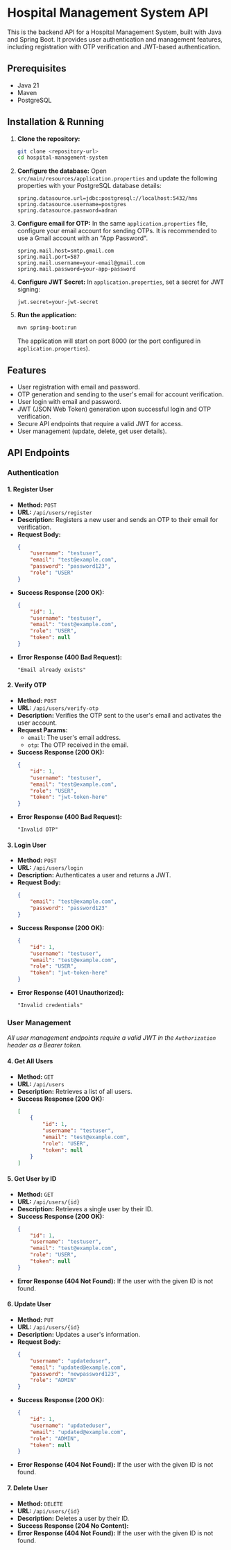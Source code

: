 # Hospital Management System API

This is the backend API for a Hospital Management System, built with Java and Spring Boot. It provides user authentication and management features, including registration with OTP verification and JWT-based authentication.

## Prerequisites

*   Java 21
*   Maven
*   PostgreSQL

## Installation & Running

1.  **Clone the repository:**
    ```bash
    git clone <repository-url>
    cd hospital-management-system
    ```

2.  **Configure the database:**
    Open `src/main/resources/application.properties` and update the following properties with your PostgreSQL database details:
    ```properties
    spring.datasource.url=jdbc:postgresql://localhost:5432/hms
    spring.datasource.username=postgres
    spring.datasource.password=adnan
    ```

3.  **Configure email for OTP:**
    In the same `application.properties` file, configure your email account for sending OTPs. It is recommended to use a Gmail account with an "App Password".
    ```properties
    spring.mail.host=smtp.gmail.com
    spring.mail.port=587
    spring.mail.username=your-email@gmail.com
    spring.mail.password=your-app-password
    ```

4.  **Configure JWT Secret:**
    In `application.properties`, set a secret for JWT signing:
    ```properties
    jwt.secret=your-jwt-secret
    ```

5.  **Run the application:**
    ```bash
    mvn spring-boot:run
    ```
    The application will start on port 8000 (or the port configured in `application.properties`).

## Features

*   User registration with email and password.
*   OTP generation and sending to the user's email for account verification.
*   User login with email and password.
*   JWT (JSON Web Token) generation upon successful login and OTP verification.
*   Secure API endpoints that require a valid JWT for access.
*   User management (update, delete, get user details).

## API Endpoints

### Authentication

#### 1. Register User

*   **Method:** `POST`
*   **URL:** `/api/users/register`
*   **Description:** Registers a new user and sends an OTP to their email for verification.
*   **Request Body:**
    ```json
    {
        "username": "testuser",
        "email": "test@example.com",
        "password": "password123",
        "role": "USER"
    }
    ```
*   **Success Response (200 OK):**
    ```json
    {
        "id": 1,
        "username": "testuser",
        "email": "test@example.com",
        "role": "USER",
        "token": null
    }
    ```
*   **Error Response (400 Bad Request):**
    ```
    "Email already exists"
    ```

#### 2. Verify OTP

*   **Method:** `POST`
*   **URL:** `/api/users/verify-otp`
*   **Description:** Verifies the OTP sent to the user's email and activates the user account.
*   **Request Params:**
    *   `email`: The user's email address.
    *   `otp`: The OTP received in the email.
*   **Success Response (200 OK):**
    ```json
    {
        "id": 1,
        "username": "testuser",
        "email": "test@example.com",
        "role": "USER",
        "token": "jwt-token-here"
    }
    ```
*   **Error Response (400 Bad Request):**
    ```
    "Invalid OTP"
    ```

#### 3. Login User

*   **Method:** `POST`
*   **URL:** `/api/users/login`
*   **Description:** Authenticates a user and returns a JWT.
*   **Request Body:**
    ```json
    {
        "email": "test@example.com",
        "password": "password123"
    }
    ```
*   **Success Response (200 OK):**
    ```json
    {
        "id": 1,
        "username": "testuser",
        "email": "test@example.com",
        "role": "USER",
        "token": "jwt-token-here"
    }
    ```
*   **Error Response (401 Unauthorized):**
    ```
    "Invalid credentials"
    ```

### User Management

*All user management endpoints require a valid JWT in the `Authorization` header as a Bearer token.*

#### 4. Get All Users

*   **Method:** `GET`
*   **URL:** `/api/users`
*   **Description:** Retrieves a list of all users.
*   **Success Response (200 OK):**
    ```json
    [
        {
            "id": 1,
            "username": "testuser",
            "email": "test@example.com",
            "role": "USER",
            "token": null
        }
    ]
    ```

#### 5. Get User by ID

*   **Method:** `GET`
*   **URL:** `/api/users/{id}`
*   **Description:** Retrieves a single user by their ID.
*   **Success Response (200 OK):**
    ```json
    {
        "id": 1,
        "username": "testuser",
        "email": "test@example.com",
        "role": "USER",
        "token": null
    }
    ```
*   **Error Response (404 Not Found):** If the user with the given ID is not found.

#### 6. Update User

*   **Method:** `PUT`
*   **URL:** `/api/users/{id}`
*   **Description:** Updates a user's information.
*   **Request Body:**
    ```json
    {
        "username": "updateduser",
        "email": "updated@example.com",
        "password": "newpassword123",
        "role": "ADMIN"
    }
    ```
*   **Success Response (200 OK):**
    ```json
    {
        "id": 1,
        "username": "updateduser",
        "email": "updated@example.com",
        "role": "ADMIN",
        "token": null
    }
    ```
*   **Error Response (404 Not Found):** If the user with the given ID is not found.

#### 7. Delete User

*   **Method:** `DELETE`
*   **URL:** `/api/users/{id}`
*   **Description:** Deletes a user by their ID.
*   **Success Response (204 No Content):**
*   **Error Response (404 Not Found):** If the user with the given ID is not found.

